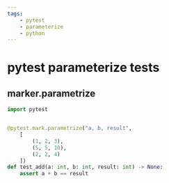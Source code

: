 ```yaml
---
tags:
    - pytest
    - parameterize
    - python
---
```

# pytest parameterize tests

## marker.parametrize

```python
import pytest


@pytest.mark.parametrize("a, b, result", 
    [
        (1, 2, 3),
        (5, 5, 10),
        (2, 2, 4)
    ])
def test_add(a: int, b: int, result: int) -> None:
    assert a + b == result

```
